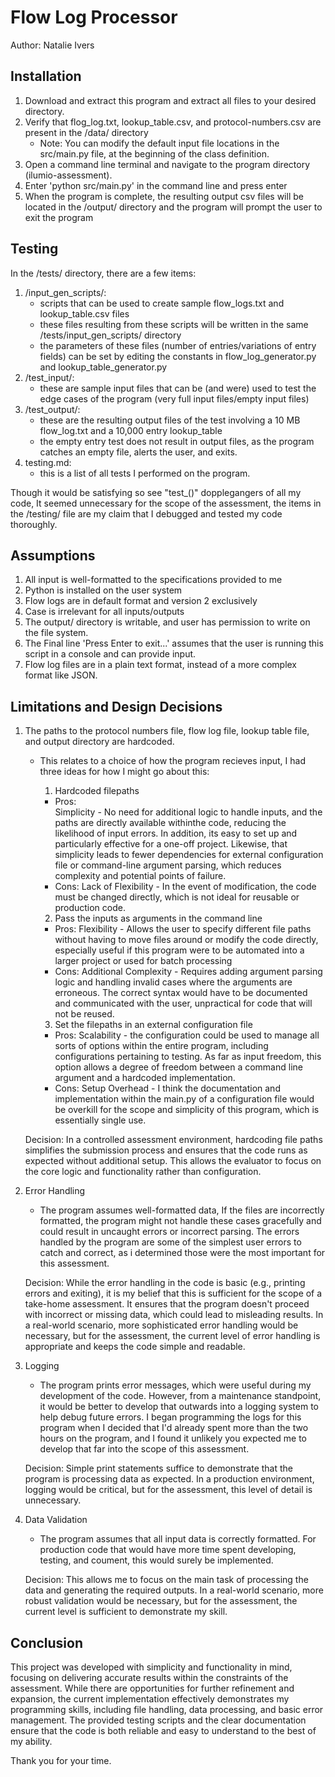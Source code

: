 # Flow Log Processor
Author: Natalie Ivers


## Installation

1. Download and extract this program and extract all files to your desired directory.
2. Verify that flog_log.txt, lookup_table.csv, and protocol-numbers.csv are present in the /data/ directory
    - Note: You can modify the default input file locations in the src/main.py file, at the beginning of the class definition.
3. Open a command line terminal and navigate to the program directory (ilumio-assessment).
4. Enter 'python src/main.py' in the command line and press enter
5. When the program is complete, the resulting output csv files will be located in the /output/ directory
   and the program will prompt the user to exit the program


## Testing

In the /tests/ directory, there are a few items:
1. /input_gen_scripts/:
    - scripts that can be used to create sample flow_logs.txt and lookup_table.csv files
    - these files resulting from these scripts will be written in the same /tests/input_gen_scripts/ directory
    - the parameters of these files (number of entries/variations of entry fields) can be set by editing the
      constants in flow_log_generator.py and lookup_table_generator.py
2. /test_input/:
    - these are sample input files that can be (and were) used to test the edge cases of the program
      (very full input files/empty input files)
3. /test_output/:
    - these are the resulting output files of the test involving a 10 MB flow_log.txt and a 10,000 entry lookup_table
    - the empty entry test does not result in output files, as the program catches an empty file, alerts the user,
      and exits.
4. testing.md: 
    - this is a list of all tests I performed on the program.

Though it would be satisfying so see "test_<function>()" dopplegangers of all my code, It seemed unnecessary for the
scope of the assessment, the items in the /testing/ file are my claim that I debugged and tested my code thoroughly.


## Assumptions

1. All input is well-formatted to the specifications provided to me
2. Python is installed on the user system
3. Flow logs are in default format and version 2 exclusively
4. Case is irrelevant for all inputs/outputs
5. The output/ directory is writable, and user has permission to write on the file system.
6. The Final line 'Press Enter to exit...' assumes that the user is running this script in a console and can provide
   input.
7. Flow log files are in a plain text format, instead of a more complex format like JSON.


## Limitations and Design Decisions


1. The paths to the protocol numbers file, flow log file, lookup table file, and output directory are hardcoded.
    
    - This relates to a choice of how the program recieves input, I had three ideas for how I might go about this: 
      
      1. Hardcoded filepaths

        - Pros:        
            Simplicity - No need for additional logic to handle inputs, and the paths are directly available
            withinthe code, reducing the likelihood of input errors. In addition, its easy to set up and particularly effective for a one-off project. Likewise, that simplicity leads to fewer dependencies for external configuration file or command-line argument parsing, which reduces complexity and potential points of failure.
        - Cons:
            Lack of Flexibility - In the event of modification, the code must be changed directly, which is not ideal for reusable or production code.
      2. Pass the inputs as arguments in the command line

        - Pros:
            Flexibility - Allows the user to specify different file paths without having to move files around or modify the code directly, especially useful if this program were to be automated into a larger project or used for batch processing
        - Cons: 
            Additional Complexity - Requires adding argument parsing logic and handling invalid cases where the arguments are erroneous. The correct syntax would have to be documented and communicated with the user, unpractical for code that will not be reused.
      3. Set the filepaths in an external configuration file

        - Pros: 
            Scalability - the configuration could be used to manage all sorts of options within the entire program, including configurations pertaining to testing. As far as input freedom, this option allows a degree of freedom between a command line argument and a hardcoded implementation.
        - Cons:
            Setup Overhead - I think the documentation and implementation within the main.py of a configuration file
            would be overkill for the scope and simplicity of this program, which is essentially single use. 

    Decision: In a controlled assessment environment, hardcoding file paths simplifies the submission process and ensures that the code runs as expected without additional setup. This allows the evaluator to focus on the core logic and functionality rather than configuration.
2. Error Handling
    
    - The program assumes well-formatted data, If the files are incorrectly formatted, the program might not handle these cases gracefully and could result in uncaught errors or incorrect parsing. The errors handled by the program are some of the simplest user errors to catch and correct, as i determined those were the most important
    for this assessment.

    Decision: While the error handling in the code is basic (e.g., printing errors and exiting), it is my belief that this is sufficient for the scope of a take-home assessment. It ensures that the program doesn't proceed with incorrect or missing data, which could lead to misleading results. In a real-world scenario, more sophisticated error handling would be necessary, but for the assessment, the current level of error handling is appropriate and keeps the code simple and readable.
3. Logging
    - The program prints error messages, which were useful during my development of the code. However, from a maintenance standpoint, it would be better to develop that outwards into a logging system to help debug future
    errors. I began programming the logs for this program when I decided that I'd already spent more than the two hours on the program, and I found it unlikely you expected me to develop that far into the scope of this assessment. 

    Decision: Simple print statements suffice to demonstrate that the program is processing data as expected. In a production environment, logging would be critical, but for the assessment, this level of detail is unnecessary.
4. Data Validation
    - The program assumes that all input data is correctly formatted. For production code that would have more time
    spent developing, testing, and coument, this would surely be implemented. 

    Decision: This allows me to focus on the main task of processing the data and generating the required outputs. In a real-world scenario, more robust validation would be necessary, but for the assessment, the current level is sufficient to demonstrate my skill.


## Conclusion

This project was developed with simplicity and functionality in mind, focusing on delivering accurate results within the constraints of the assessment. While there are opportunities for further refinement and expansion, the current implementation effectively demonstrates my programming skills, including file handling, data processing, and basic error management. The provided testing scripts and the clear documentation ensure that the code is both reliable and easy to understand to the best of my ability.

Thank you for your time.